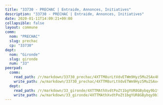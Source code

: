 ```yaml
---
title: "33730 - PRECHAC | Entraide, Annonces, Initiatives"
description: "33730 - PRECHAC | Entraide, Annonces, Initiatives"
date: 2020-01-11T14:09:21+09:00
collapsible: false
layout: commune
comm:
  nom: "PRECHAC"
  slug: prechac
  cp: "33730"
dept:
  nom: "Gironde"
  slug: gironde
  num: "33"
peerpad:
  comm:
    read_path: /r/markdown/33730_prechac/4XTTM8urLtVdvETWm9Hyz5Mu2SAx4PbGJ5ydLp2wn7kCH4VaN
    write_path: /w/markdown/33730_prechac/4XTTM8urLtVdvETWm9Hyz5Mu2SAx4PbGJ5ydLp2wn7kCH4VaN-K3TgU2GgNvrG3oQXStcchTQAvrNiqXxR99jCkKgNLHFmLExmqTdb9YkYm6PBRWL43YC9Rv5rqzNiiTnAVXGkgK23yG5E3kDcANfV7aDMQuM6q1jxkENc8Nojz46GY96SRVesfoug
  dept:
    read_path: /r/markdown/33_gironde/4XTTMAthXvdtPoZt1bgYUR8GBybqy9b1tLUaaKDw5iKj57LRt
    write_path: /w/markdown/33_gironde/4XTTMAthXvdtPoZt1bgYUR8GBybqy9b1tLUaaKDw5iKj57LRt-K3TgU8ogmN5s8hbKrZhkV9P1KQiFepNWXjoYRvdMTW1jt7eRXTmrjG677tN9mcUTsALjzYGgb8mvcrYPJn2Jd8cTiBmF9aZcbgdcQL1kzCPJnSf6X8tpEcGPdTr5qT6cQqEpt6oQ
---
```


